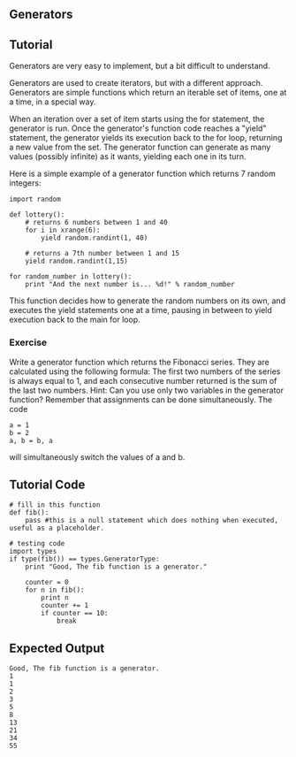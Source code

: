Generators
----------

Tutorial
--------

Generators are very easy to implement, but a bit difficult to understand.

Generators are used to create iterators, but with a different approach. Generators are simple functions which return an iterable set of items, one at a time, in a special way.

When an iteration over a set of item starts using the for statement, the generator is run. Once the generator's function code reaches a "yield" statement, the generator yields its execution back to the for loop, returning a new value from the set. The generator function can generate as many values (possibly infinite) as it wants, yielding each one in its turn.

Here is a simple example of a generator function which returns 7 random integers:

	import random
	
	def lottery():
	    # returns 6 numbers between 1 and 40
	    for i in xrange(6):
	        yield random.randint(1, 40)
	
	    # returns a 7th number between 1 and 15
	    yield random.randint(1,15)

	for random_number in lottery():
	    print "And the next number is... %d!" % random_number

This function decides how to generate the random numbers on its own, and executes the yield statements one at a time, pausing in between to yield execution back to the main for loop.

### Exercise

Write a generator function which returns the Fibonacci series. They are calculated using the following formula: The first two numbers of the series is always equal to 1, and each consecutive number returned is the sum of the last two numbers.
Hint: Can you use only two variables in the generator function? Remember that assignments can be done simultaneously. The code

	a = 1
	b = 2
	a, b = b, a

will simultaneously switch the values of a and b.

Tutorial Code
-------------

	# fill in this function
	def fib():
	    pass #this is a null statement which does nothing when executed, useful as a placeholder.

	# testing code
	import types
	if type(fib()) == types.GeneratorType:
	    print "Good, The fib function is a generator."
	
	    counter = 0
	    for n in fib():
	        print n
	        counter += 1
	        if counter == 10:
	            break



Expected Output
---------------

	Good, The fib function is a generator.
	1
	1
	2
	3
	5
	8
	13
	21
	34
	55